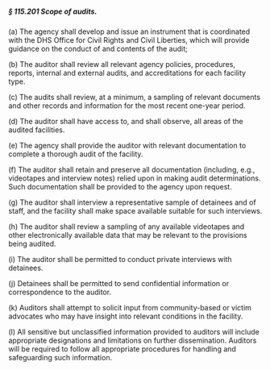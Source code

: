 ##### § 115.201 Scope of audits. #####

(a) The agency shall develop and issue an instrument that is coordinated with the DHS Office for Civil Rights and Civil Liberties, which will provide guidance on the conduct of and contents of the audit;

(b) The auditor shall review all relevant agency policies, procedures, reports, internal and external audits, and accreditations for each facility type.

(c) The audits shall review, at a minimum, a sampling of relevant documents and other records and information for the most recent one-year period.

(d) The auditor shall have access to, and shall observe, all areas of the audited facilities.

(e) The agency shall provide the auditor with relevant documentation to complete a thorough audit of the facility.

(f) The auditor shall retain and preserve all documentation (including, e.g., videotapes and interview notes) relied upon in making audit determinations. Such documentation shall be provided to the agency upon request.

(g) The auditor shall interview a representative sample of detainees and of staff, and the facility shall make space available suitable for such interviews.

(h) The auditor shall review a sampling of any available videotapes and other electronically available data that may be relevant to the provisions being audited.

(i) The auditor shall be permitted to conduct private interviews with detainees.

(j) Detainees shall be permitted to send confidential information or correspondence to the auditor.

(k) Auditors shall attempt to solicit input from community-based or victim advocates who may have insight into relevant conditions in the facility.

(l) All sensitive but unclassified information provided to auditors will include appropriate designations and limitations on further dissemination. Auditors will be required to follow all appropriate procedures for handling and safeguarding such information.